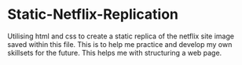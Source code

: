 # Static-Netflix-Replication
Utilising html and css to create a static replica of the netflix site image saved within this file.
This is to help me practice and develop my own skillsets for the future.
This helps me with structuring a web page.
